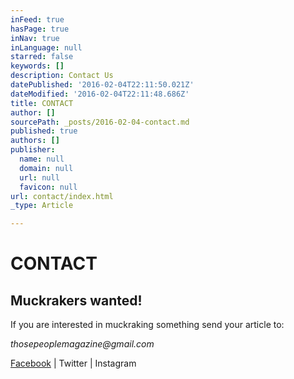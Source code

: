 ```yaml
---
inFeed: true
hasPage: true
inNav: true
inLanguage: null
starred: false
keywords: []
description: Contact Us
datePublished: '2016-02-04T22:11:50.021Z'
dateModified: '2016-02-04T22:11:48.686Z'
title: CONTACT
author: []
sourcePath: _posts/2016-02-04-contact.md
published: true
authors: []
publisher:
  name: null
  domain: null
  url: null
  favicon: null
url: contact/index.html
_type: Article

---
```

# CONTACT

## Muckrakers wanted! 

If you are interested in muckraking something send your
article to:

_thosepeoplemagazine@gmail.com_

[Facebook][0] | Twitter | Instagram

[0]: https://www.facebook.com/thosepeoplemagazine/
